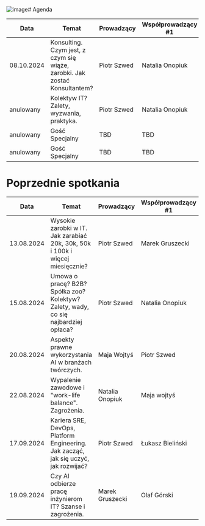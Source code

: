 ![image](https://github.com/user-attachments/assets/e958eea1-b002-420d-9409-0a0e1ad7ece3)# Agenda

| Data       | Temat                                                                               | Prowadzący      | Współprowadzący #1  | Współprowadzący #2  |
|------------|-------------------------------------------------------------------------------------|-----------------|---------------------|---------------------|
| 08.10.2024 | Konsulting. Czym jest, z czym się wiąże, zarobki. Jak zostać Konsultantem?          | Piotr Szwed     | Natalia Onopiuk     | Marek Gruszecki     |
| anulowany  | Kolektyw IT? Zalety, wyzwania, praktyka.                                            | Piotr Szwed     | Natalia Onopiuk     | Marek Gruszecki     |
| anulowany  | Gość Specjalny                                                                      |       TBD       |           TBD       |       TBD           |
| anulowany  | Gość Specjalny                                                                      |       TBD       |           TBD       |       TBD           |


# Poprzednie spotkania

| Data       | Temat                                                                               | Prowadzący      | Współprowadzący #1  | Współprowadzący #2  |
|------------|-------------------------------------------------------------------------------------|-----------------|---------------------|---------------------|
| 13.08.2024 | Wysokie zarobki w IT. Jak zarabiać 20k, 30k, 50k i 100k i więcej miesięcznie?       | Piotr Szwed     | Marek Gruszecki     | Rafał Małanij       |
| 15.08.2024 | Umowa o pracę? B2B? Spółka zoo? Kolektyw? Zalety, wady, co się najbardziej opłaca?  | Piotr Szwed     | Natalia Onopiuk     | Marek Gruszecki     |
| 20.08.2024 | Aspekty prawne wykorzystania AI w branżach twórczych.                               | Maja Wojtyś     | Piotr Szwed         | Aleksandra Pasińska |
| 22.08.2024 | Wypalenie zawodowe i "work-life balance". Zagrożenia.                               | Natalia Onopiuk | Maja wojtyś         | Tomasz Grycuk       |
| 17.09.2024 | Kariera SRE, DevOps, Platform Engineering. Jak zacząć, jak się uczyć, jak rozwijać? | Piotr Szwed     | Łukasz Bieliński    | Tomasz Cholewa      |
| 19.09.2024 | Czy AI odbierze pracę inżynierom IT? Szanse i zagrożenia.                           | Marek Gruszecki | Olaf Górski         | Kamil Sijko         |
